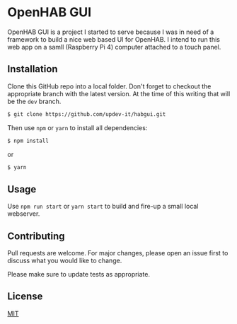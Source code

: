# OpenHAB GUI

OpenHAB GUI is a project I started to serve because I was in need of a framework to build a nice web based UI for OpenHAB. I intend to run this web app on a samll (Raspberry Pi 4) computer attached to a touch panel.

## Installation

Clone this GitHub repo into a local folder. Don't forget to checkout the appropriate branch with the latest version. At the time of this writing that will be the `dev` branch.

```bash
$ git clone https://github.com/updev-it/habgui.git
```

Then use `npm` or `yarn` to install all dependencies:

```bash
$ npm install
```

or

```bash
$ yarn
```

## Usage

Use `npm run start` or `yarn start` to build and fire-up a small local webserver.

## Contributing
Pull requests are welcome. For major changes, please open an issue first to discuss what you would like to change.

Please make sure to update tests as appropriate.

## License
[MIT](https://choosealicense.com/licenses/mit/)